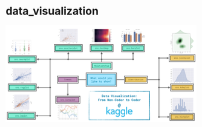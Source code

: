 # data_visualization

![alt text](https://github.com/leslliesayrus/data_visualization/blob/main/graphs_map.png)
